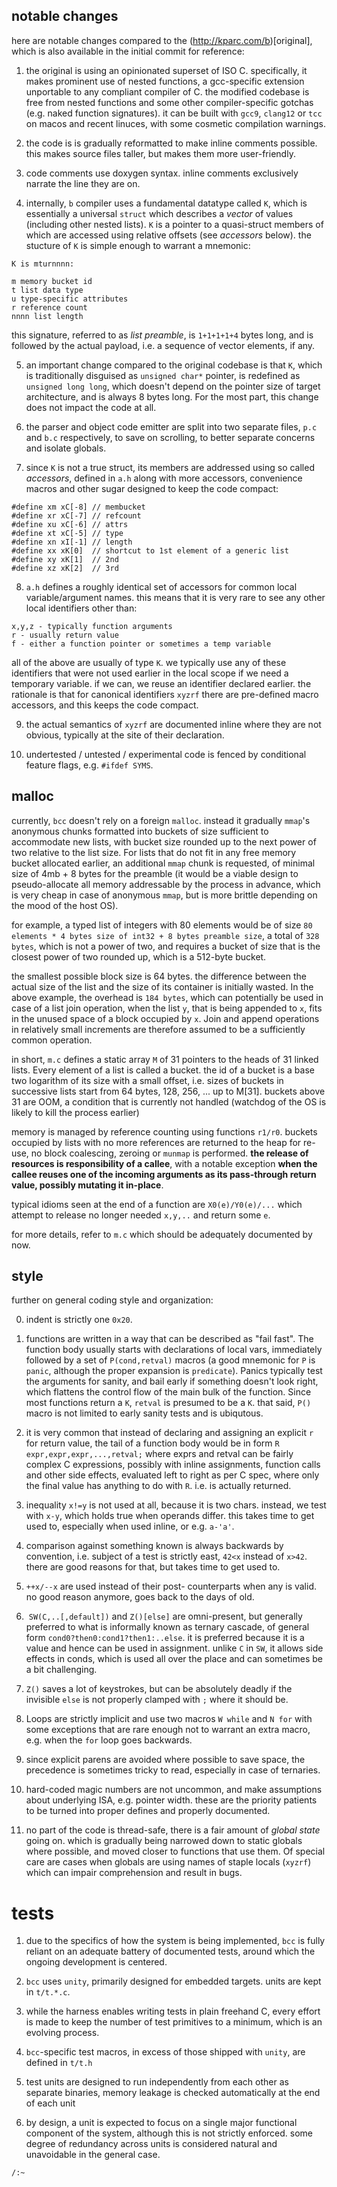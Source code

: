 ## notable changes

here are notable changes compared to the (http://kparc.com/b)[original], which is also available in the initial commit for reference:

1. the original is using an opinionated superset of ISO C. specifically, it makes prominent use of nested functions, a gcc-specific extension unportable to any compliant compiler of C. the modified codebase is free from nested functions and some other compiler-specific gotchas (e.g. naked function signatures). it can be built with `gcc9`, `clang12` or `tcc` on macos and recent linuces, with some cosmetic compilation warnings.

2. the code is is gradually reformatted to make inline comments possible. this makes source files taller, but makes them more user-friendly.

3. code comments use doxygen syntax. inline comments exclusively narrate the line they are on.

4. internally, `b` compiler uses a fundamental datatype called `K`, which is essentially a universal `struct` which describes a *vector* of values (including other nested lists). `K` is a pointer to a quasi-struct members of which are accessed using relative offsets (see *accessors* below). the stucture of `K` is simple enough to warrant a mnemonic:

```
K is mturnnnn:

m memory bucket id
t list data type
u type-specific attributes
r reference count
nnnn list length
```

this signature, referred to as *list preamble*, is `1+1+1+1+4` bytes long, and is followed by the actual payload, i.e. a sequence of vector elements, if any.

5. an important change compared to the original codebase is that `K`, which is traditionally disguised as `unsigned char*` pointer, is redefined as `unsigned long long`, which doesn't depend on the pointer size of target architecture, and is always 8 bytes long. For the most part, this change does not impact the code at all.

6. the parser and object code emitter are split into two separate files, `p.c` and `b.c` respectively, to save on scrolling, to better separate concerns and isolate globals.

7. since `K` is not a true struct, its members are addressed using so called *accessors*, defined in `a.h` along with more accessors, convenience macros and other sugar designed to keep the code compact:

```
#define xm xC[-8] // membucket
#define xr xC[-7] // refcount
#define xu xC[-6] // attrs
#define xt xC[-5] // type
#define xn xI[-1] // length
#define xx xK[0]  // shortcut to 1st element of a generic list
#define xy xK[1]  // 2nd
#define xz xK[2]  // 3rd
```

8. `a.h` defines a roughly identical set of accessors for common local variable/argument names. this means that it is very rare to see any other local identifiers other than:

```
x,y,z - typically function arguments
r - usually return value
f - either a function pointer or sometimes a temp variable
```

all of the above are usually of type `K`. we typically use any of these identifiers that were not used earlier in the local scope if we need a temporary variable. if we can, we reuse an identifier declared earlier. the rationale is that for canonical identifiers `xyzrf` there are pre-defined macro accessors, and this keeps the code compact.

9. the actual semantics of `xyzrf` are documented inline where they are not obvious, typically at the site of their declaration.

10. undertested / untested / experimental code is fenced by conditional feature flags, e.g. `#ifdef SYMS`.

## malloc

currently, `bcc` doesn't rely on a foreign `malloc`. instead it gradually `mmap`'s  anonymous chunks formatted into buckets of size sufficient to accommodate new lists, with bucket size rounded up to the next power of two relative to the list size. For lists that do not fit in any free memory bucket allocated earlier, an additional `mmap` chunk is requested, of minimal size of 4mb + 8 bytes for the preamble (it would be a viable design to pseudo-allocate all memory addressable by the process in advance, which is very cheap in case of anonymous `mmap`, but is more brittle depending on the mood of the host OS).

for example, a typed list of integers with 80 elements would be of size `80 elements * 4 bytes size of int32 + 8 bytes preamble size`, a total of `328 bytes`, which is not a power of two, and requires a bucket of size that is the closest power of two rounded up, which is a 512-byte bucket.

the smallest possible block size is 64 bytes. the difference between the actual size of the list and the size of its container is initially wasted.  In the above example, the overhead is `184 bytes`, which can potentially be used in case of a list join operation, when the list `y`, that is being appended to `x`, fits in the unused space of a block occupied by `x`. Join and append operations in relatively small increments are therefore assumed to be a sufficiently common operation.

in short, `m.c` defines a static array `M` of 31 pointers to the heads of 31 linked lists. Every element of a list is called a bucket. the id of a bucket is a base two logarithm of its size with a small offset, i.e. sizes of buckets in successive lists start from 64 bytes, 128, 256, ... up to M[31]. buckets above 31 are OOM, a condition that is currently not handled (watchdog of the OS is likely to kill the process earlier)

memory is managed by reference counting using functions `r1/r0`. buckets occupied by lists with no more references are returned to the heap for re-use, no block coalescing, zeroing or `munmap` is performed. **the release of resources is responsibility of a callee**, with a notable exception **when the callee reuses one of the incoming arguments as its pass-through return value, possibly mutating it in-place**.

typical idioms seen at the end of a function are `X0(e)/Y0(e)/...` which attempt to release no longer needed `x,y,..` and return some `e`.

for more details, refer to `m.c` which should be adequately documented by now.

## style

further on general coding style and organization:

0. indent is strictly one `0x20`.

1. functions are written in a way that can be described as "fail fast". The function body usually starts with declarations of local vars, immediately followed by a set of `P(cond,retval)` macros (a good mnemonic for `P` is `panic`, although the proper expansion is `predicate`). Panics typically test the arguments for sanity, and bail early if something doesn't look right, which flattens the control flow of the main bulk of the function. Since most functions return a `K`, `retval` is presumed to be a `K`. that said, `P()` macro is not limited to early sanity tests and is ubiqutous.

2. it is very common that instead of declaring and assigning an explicit `r` for return value, the tail of a function body would be in form `R expr,expr,expr,...,retval;` where exprs and retval can be fairly complex C expressions, possibly with inline assignments, function calls and other side effects, evaluated left to right as per C spec, where only the final value has anything to do with `R`. i.e. is actually returned.

3. inequality `x!=y` is not used at all, because it is two chars. instead, we test with `x-y`, which holds true when operands differ. this takes time to get used to, especially when used inline, or e.g. `a-'a'`.

4. comparison against something known is always backwards by convention, i.e. subject of a test is strictly east, `42<x` instead of `x>42`. there are good reasons for that, but takes time to get used to.

5. `++x/--x` are used instead of their post- counterparts when any is valid. no good reason anymore, goes back to the days of old.

6.  `SW(C,..[,default])` and `Z()[else]` are omni-present, but generally preferred to what is informally known as ternary cascade, of general form `cond0?then0:cond1?then1:..else`. it is preferred because it is a value and hence can be used in assignment. unlike `C` in `SW`, it allows side effects in conds, which is used all over the place and can sometimes be a bit challenging.

7. `Z()` saves a lot of keystrokes, but can be absolutely deadly if the invisible `else` is not properly clamped with `;` where it should be.

8. Loops are strictly implicit and use two macros `W while` and `N for` with some exceptions that are rare enough not to warrant an extra macro, e.g. when the `for` loop goes backwards.

9. since explicit parens are avoided where possible to save space, the precedence is sometimes tricky to read, especially in case of ternaries.

10. hard-coded magic numbers are not uncommon, and make assumptions about underlying ISA, e.g. pointer width. these are the priority patients to be turned into proper defines and properly documented.

11. no part of the code is thread-safe, there is a fair amount of *global state* going on. which is gradually being narrowed down to static globals where possible, and moved closer to functions that use them. Of special care are cases when globals are using names of staple locals (`xyzrf`) which can impair comprehension and result in bugs.


# tests

1. due to the specifics of how the system is being implemented, `bcc` is fully reliant on an adequate battery of documented tests, around which the ongoing development is centered.

1. `bcc` uses `unity`, primarily designed for embedded targets. units are kept in `t/t.*.c`.

2. while the harness enables writing tests in plain freehand C, every effort is made to keep the number of test primitives to a minimum, which is an evolving process.

3. `bcc`-specific test macros, in excess of those shipped with `unity`, are defined in `t/t.h`

4. test units are designed to run independently from each other as separate binaries, memory leakage is checked automatically at the end of each unit

5. by design, a unit is expected to focus on a single major functional component of the system, although this is not strictly enforced. some degree of redundancy across units is considered natural and unavoidable in the general case.

`/:~`
